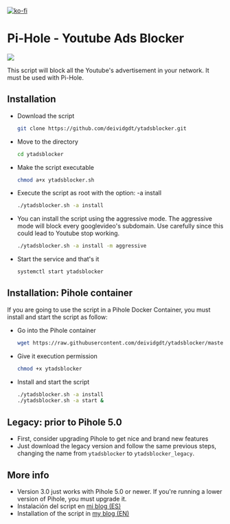 [![ko-fi](https://www.ko-fi.com/img/githubbutton_sm.svg)](https://ko-fi.com/U7U01LTQB)
# Pi-Hole - Youtube Ads Blocker

![](https://deividsdocs.files.wordpress.com/2020/05/image.png)

This script will block all the Youtube's advertisement in your network. It must be used with Pi-Hole.

## Installation
- Download the script 
  
  ```sh
  git clone https://github.com/deividgdt/ytadsblocker.git
  ```
- Move to the directory
  
  ```sh
  cd ytadsblocker
  ```
- Make the script executable
   
   ```sh
   chmod a+x ytadsblocker.sh
   ```
- Execute the script as root with the option: -a install
  
  ```sh
  ./ytadsblocker.sh -a install
  ```
  
- You can install the script using the aggressive mode. The aggressive mode will block every googlevideo's subdomain. Use carefully since this could lead to Youtube stop working.
  ```sh
  ./ytadsblocker.sh -a install -m aggressive
  ```

- Start the service and that's it
  
  ```sh
  systemctl start ytadsblocker
  ```

## Installation: Pihole container
If you are going to use the script in a Pihole Docker Container, you must install and start the script as follow:

- Go into the Pihole container

  ```sh
  wget https://raw.githubusercontent.com/deividgdt/ytadsblocker/master/ytadsblocker.sh
  ```

- Give it execution permission

  ```sh
  chmod +x ytadsblocker
  ```
  
- Install and start the script

  ```sh
  ./ytadsblocker.sh -a install
  ./ytadsblocker.sh -a start &
  ```

## Legacy: prior to Pihole 5.0

- First, consider upgrading Pihole to get nice and brand new features
- Just download the legacy version and follow the same previous steps, changing the name from `ytadsblocker` to `ytadsblocker_legacy`.

## More info
- Version 3.0 just works with Pihole 5.0 or newer. If you're running a lower version of Pihole, you must upgrade it.
- Instalación del script en [mi blog (ES)](https://deividsdocs.wordpress.com/2018/11/28/bloquear-anuncios-de-youtube-en-pihole/)
- Installation of the script in [my blog (EN)](https://deividsdocs.wordpress.com/2020/04/15/script-to-block-youtube-advertisements-in-pi-hole/)

